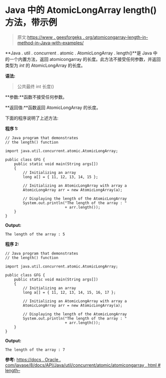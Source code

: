 # Java 中的 AtomicLongArray length()方法，带示例

> 原文:[https://www . geesforgeks . org/atomicongarray-length-in-method-in-Java-with-examples/](https://www.geeksforgeeks.org/atomiclongarray-length-method-in-java-with-examples/)

**Java . util . concurrent . atomic . AtomicLongArray . length()**是 Java 中的一个内置方法，返回 atomicongarray 的长度。此方法不接受任何参数，并返回类型为 *int* 的 AtomicLongArray 的长度。

**语法:**

> 公共最终 int 长度()

**参数:**函数不接受任何参数。

**返回值:**函数返回 AtomicLongArray 的长度。

下面的程序说明了上述方法:

**程序 1:**

```
// Java program that demonstrates
// the length() function

import java.util.concurrent.atomic.AtomicLongArray;

public class GFG {
    public static void main(String args[])
    {
        // Initializing an array
        long a[] = { 11, 12, 13, 14, 15 };

        // Initializing an AtomicLongArray with array a
        AtomicLongArray arr = new AtomicLongArray(a);

        // Displaying the length of the AtomicLongArray
        System.out.println("The length of the array : "
                           + arr.length());
    }
}
```

**Output:**

```
The length of the array : 5

```

**程序 2:**

```
// Java program that demonstrates
// the length() function

import java.util.concurrent.atomic.AtomicLongArray;

public class GFG {
    public static void main(String args[])
    {
        // Initializing an array
        long a[] = { 11, 12, 13, 14, 15, 16, 17 };

        // Initializing an AtomicLongArray with array a
        AtomicLongArray arr = new AtomicLongArray(a);

        // Displaying the length of the AtomicLongArray
        System.out.println("The length of the array : "
                           + arr.length());
    }
}
```

**Output:**

```
The length of the array : 7

```

**参考:**
[https://docs . Oracle . com/javase/8/docs/API/Java/util/concurrent/atomic/atomicongarray . html # length–](https://docs.oracle.com/javase/8/docs/api/java/util/concurrent/atomic/AtomicLongArray.html#length--)